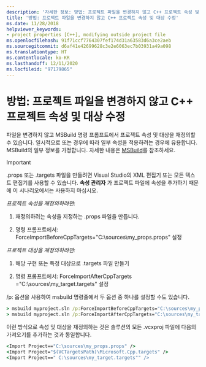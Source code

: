 ```yaml
---
description: '자세한 정보: 방법: 프로젝트 파일을 변경하지 않고 C++ 프로젝트 속성 및 대상 수정'
title: '방법: 프로젝트 파일을 변경하지 않고 C++ 프로젝트 속성 및 대상 수정'
ms.date: 11/28/2018
helpviewer_keywords:
- project properties [C++], modifying outside project file
ms.openlocfilehash: 91f71ccf7764307fef174d31a63583d6a3ce2aeb
ms.sourcegitcommit: d6af41e42699628c3e2e6063ec7b03931a49a098
ms.translationtype: HT
ms.contentlocale: ko-KR
ms.lasthandoff: 12/11/2020
ms.locfileid: "97179865"
---
```

# <a name="how-to-modify-c-project-properties-and-targets-without-changing-the-project-file"></a>방법: 프로젝트 파일을 변경하지 않고 C++ 프로젝트 속성 및 대상 수정

파일을 변경하지 않고 MSBuild 명령 프롬프트에서 프로젝트 속성 및 대상을 재정의할 수 있습니다. 일시적으로 또는 경우에 따라 일부 속성을 적용하려는 경우에 유용합니다. MSBuild의 일부 정보를 가정합니다. 자세한 내용은 [MSBuild](/visualstudio/msbuild/msbuild)를 참조하세요.

> [!IMPORTANT]
> .props 또는 .targets 파일을 만들려면 Visual Studio의 XML 편집기 또는 모든 텍스트 편집기를 사용할 수 있습니다. **속성 관리자** 가 프로젝트 파일에 속성을 추가하기 때문에 이 시나리오에서는 사용하지 마십시오.

*프로젝트 속성을 재정의하려면:*

1. 재정의하려는 속성을 지정하는 .props 파일을 만듭니다.

1. 명령 프롬프트에서: ForceImportBeforeCppTargets="C:\sources\my_props.props" 설정

*프로젝트 대상을 재정의하려면:*

1. 해당 구현 또는 특정 대상으로 .targets 파일 만들기

2. 명령 프롬프트에서: ForceImportAfterCppTargets ="C:\sources\my_target.targets" 설정

/p: 옵션을 사용하여 msbuild 명령줄에서 두 옵션 중 하나를 설정할 수도 있습니다.

```cmd
> msbuild myproject.sln /p:ForceImportBeforeCppTargets="C:\sources\my_props.props"
> msbuild myproject.sln /p:ForceImportAfterCppTargets="C:\sources\my_target.targets"
```

이런 방식으로 속성 및 대상을 재정의하는 것은 솔루션의 모든 .vcxproj 파일에 다음의 가져오기를 추가하는 것과 동일합니다.

```cmd
<Import Project=="C:\sources\my_props.props" />
<Import Project="$(VCTargetsPath)\Microsoft.Cpp.targets" />
<Import Project==" C:\sources\my_target.targets"" />
```
